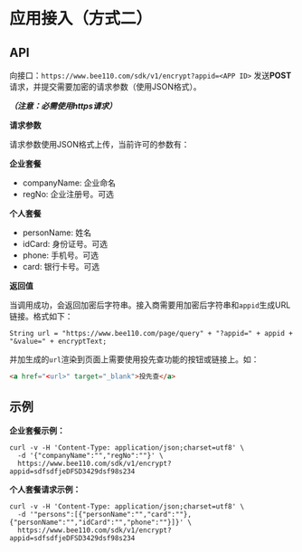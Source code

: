 # 应用接入（方式二）

## API

向接口：`https://www.bee110.com/sdk/v1/encrypt?appid=<APP ID>` 发送**POST**请求，并提交需要加密的请求参数（使用JSON格式）。

***（注意：必需使用https请求）***

**请求参数**

请求参数使用JSON格式上传，当前许可的参数有：

**企业套餐**

- companyName: 企业命名
- regNo: 企业注册号。可选

**个人套餐**

- personName: 姓名
- idCard: 身份证号。可选
- phone: 手机号。可选
- card: 银行卡号。可选 

**返回值**

当调用成功，会返回加密后字符串。接入商需要用加密后字符串和`appid`生成URL链接。格式如下：

```
String url = "https://www.bee110.com/page/query" + "?appid=" + appid + "&value=" + encryptText;
```

并加生成的`url`渲染到页面上需要使用投先查功能的按钮或链接上。如：

```html
<a href="<url>" target="_blank">投先查</a>
```

## 示例

**企业套餐示例：**

```curl
curl -v -H 'Content-Type: application/json;charset=utf8' \
  -d '{"companyName":"","regNo":""}' \
  https://www.bee110.com/sdk/v1/encrypt?appid=sdfsdfjeDFSD3429dsf98s234
```

**个人套餐请求示例：**

```curl
curl -v -H 'Content-Type: application/json;charset=utf8' \
  -d '"persons":[{"personName":"","card":""},{"personName":"","idCard":"","phone":""}]}' \
  https://www.bee110.com/sdk/v1/encrypt?appid=sdfsdfjeDFSD3429dsf98s234
```

